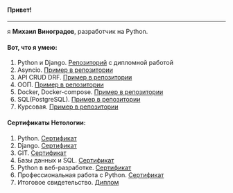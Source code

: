 #### Привет! 
***
я **Михаил Виноградов**, разработчик на Python.
  
#### Вот, что я умею:
1. Python и Django. [Репозиторий][repo1] с дипломной работой
2. Asyncio. [Пример в репозитории][repo2]
3. API CRUD DRF. [Пример в репозитории][repo3]
4. ООП. [Пример в репозитории][repo4]
5. Docker, Docker-compose. [Пример в репозитории][repo5]
6. SQL(PostgreSQL). [Пример в репозитории][repo6]
7. Курсовая. [Пример в репозитории][repo7]
   
#### Сертификаты **Нетологии**:
1. Python. [Сертификат][cert1]
2. Django. [Сертификат][cert2]
3. GIT. [Сертификат][cert3]
4. Базы данных и SQL. [Сертификат][cert4]
5. Python в веб-разработке. [Сертификат][cert5]
6. Профессиональная работа с Python. [Сертификат][cert6]
7. Итоговое свидетельство. [Диплом][cert7]

[repo1]: https://github.com/ValdemarMo/ddp "дипломная работа"
[repo2]: https://github.com/ValdemarMo/hw_asyncio "Asincio"
[repo3]: https://github.com/ValdemarMo/hw_drf-intro "API CRUD DRF"
[repo4]: https://github.com/ValdemarMo/HW_OOP "ООП"
[repo5]: https://github.com/ValdemarMo/docker_hw_pt2/tree/main "Docker"
[repo6]: https://github.com/ValdemarMo/hw_PSQL-P "SQL(PostgreSQL)"
[repo7]: https://github.com/ValdemarMo/cp2201 "архивирование с VK"
[cert1]: https://github.com/ValdemarMo/certificates/certificate_D.pdf "Основы языка программирования Python"
[cert2]: https://github.com/ValdemarMo/certificates/certificate_Dj.pdf "Django: создание функциональных веб-приложений"
[cert3]: https://github.com/ValdemarMo/certificates/certificate_git.pdf "Git — система контроля версий"
[cert4]: https://github.com/ValdemarMo/certificates/certificate_db.pdf "Базы данных для python-разработчиков"
[cert5]: https://github.com/ValdemarMo/certificates/certificate_PWeb.pdf "Python в веб-разработке"
[cert6]: https://github.com/ValdemarMo/certificates/certificate_PAdv.pdf "Профессиональная работа с Python"
[cert7]: https://github.com/ValdemarMo/certificates/certificate_D.pdf "Диплом"
